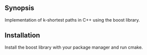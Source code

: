 ## Synopsis

Implementation of k-shortest paths in C++ using the boost library.

## Installation

Install the boost library with your package manager and run cmake.
